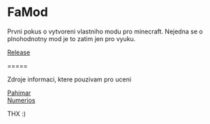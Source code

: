 FaMod
=====

Prvni pokus o vytvoreni vlastniho modu pro minecraft.
Nejedna se o plnohodnotny mod je to zatim jen pro vyuku.


<a href="https://github.com/falco81/FaMod/tree/master/Releases">Release</a>



=====



Zdroje informaci, ktere pouzivam pro uceni

<a href="https://github.com/pahimar">Pahimar</a>
<br>
<a href="https://github.com/Numerios">Numerios</a>


THX :)